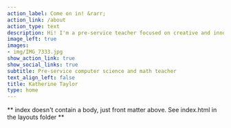 ```yaml
---
action_label: Come on in! &rarr;
action_link: /about
action_type: text
description: Hi! I'm a pre-service teacher focused on creative and innovative instruction in the STEM fields. 
image_left: true
images:
- img/IMG_7333.jpg
show_action_link: true
show_social_links: true
subtitle: Pre-service computer science and math teacher
text_align_left: false
title: Katherine Taylor
type: home
---
```


** index doesn't contain a body, just front matter above.
See index.html in the layouts folder **
